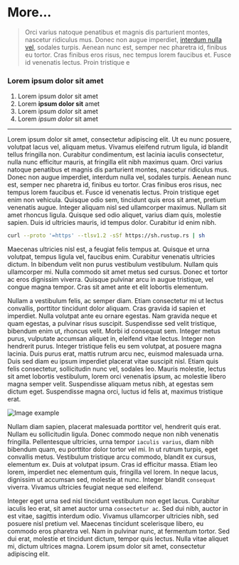 # More...

> Orci varius natoque penatibus et magnis dis parturient montes, nascetur ridiculus mus. Donec non augue imperdiet, [interdum nulla vel](https://github.com), sodales turpis. Aenean nunc est, semper nec pharetra id, finibus eu tortor. Cras finibus eros risus, nec tempus lorem faucibus et. Fusce id venenatis lectus. Proin tristique e

### Lorem ipsum dolor sit amet

1. Lorem ipsum dolor sit amet
1. Lorem **ipsum dolor sit** amet
1. Lorem ipsum dolor sit amet
1. Lorem _ipsum dolor_ sit amet

---

Lorem ipsum dolor sit amet, consectetur adipiscing elit. Ut eu nunc posuere, volutpat lacus vel, aliquam metus. Vivamus eleifend rutrum ligula, id blandit tellus fringilla non. Curabitur condimentum, est lacinia iaculis consectetur, nulla nunc efficitur mauris, at fringilla elit nibh maximus quam. Orci varius natoque penatibus et magnis dis parturient montes, nascetur ridiculus mus. Donec non augue imperdiet, interdum nulla vel, sodales turpis. Aenean nunc est, semper nec pharetra id, finibus eu tortor. Cras finibus eros risus, nec tempus lorem faucibus et. Fusce id venenatis lectus. Proin tristique eget enim non vehicula. Quisque odio sem, tincidunt quis eros sit amet, pretium venenatis augue. Integer aliquam nisl sed ullamcorper maximus. Nullam sit amet rhoncus ligula. Quisque sed odio aliquet, varius diam quis, molestie sapien. Duis id ultricies mauris, id tempus dolor. Curabitur id enim nibh.

```sh
curl --proto '=https' --tlsv1.2 -sSf https://sh.rustup.rs | sh
```

Maecenas ultricies nisl est, a feugiat felis tempus at. Quisque et urna volutpat, tempus ligula vel, faucibus enim. Curabitur venenatis ultricies dictum. In bibendum velit non purus vestibulum vestibulum. Nullam quis ullamcorper mi. Nulla commodo sit amet metus sed cursus. Donec et tortor ac eros dignissim viverra. Quisque pulvinar arcu in augue tristique, vel congue magna tempor. Cras sit amet ante et elit lobortis elementum.

Nullam a vestibulum felis, ac semper diam. Etiam consectetur mi ut lectus convallis, porttitor tincidunt dolor aliquam. Cras gravida id sapien et imperdiet. Nulla volutpat ante eu ornare egestas. Nam gravida neque et quam egestas, a pulvinar risus suscipit. Suspendisse sed velit tristique, bibendum enim ut, rhoncus velit. Morbi id consequat sem. Integer metus purus, vulputate accumsan aliquet in, eleifend vitae lectus. Integer non hendrerit purus. Integer tristique felis eu sem volutpat, at posuere magna lacinia. Duis purus erat, mattis rutrum arcu nec, euismod malesuada urna. Duis sed diam eu ipsum imperdiet placerat vitae suscipit nisl. Etiam quis felis consectetur, sollicitudin nunc vel, sodales leo. Mauris molestie, lectus sit amet lobortis vestibulum, lorem orci venenatis ipsum, ac molestie libero magna semper velit. Suspendisse aliquam metus nibh, at egestas sem dictum eget. Suspendisse magna orci, luctus id felis at, maximus tristique erat.

![Image example](@assets_path/images/image.png)

Nullam diam sapien, placerat malesuada porttitor vel, hendrerit quis erat. Nullam eu sollicitudin ligula. Donec commodo neque non nibh venenatis fringilla. Pellentesque ultricies, urna tempor `iaculis varius`, diam nibh bibendum quam, eu porttitor dolor tortor vel mi. In ut rutrum turpis, eget convallis metus. Vestibulum tristique arcu commodo, blandit ex cursus, elementum ex. Duis at volutpat ipsum. Cras id efficitur massa. Etiam leo lorem, imperdiet nec elementum quis, fringilla vel lorem. In neque lacus, dignissim ut accumsan sed, molestie at nunc. Integer blandit `consequat` viverra. Vivamus ultricies feugiat neque sed eleifend.

Integer eget urna sed nisl tincidunt vestibulum non eget lacus. Curabitur iaculis leo erat, sit amet auctor urna `consectetur ac`. Sed dui nibh, auctor in est vitae, sagittis interdum odio. Vivamus ullamcorper ultricies nibh, sed posuere nisl pretium vel. Maecenas tincidunt scelerisque libero, eu commodo eros pharetra vel. Nam in pulvinar nunc, at fermentum tortor. Sed dui erat, molestie et tincidunt dictum, tempor quis lectus. Nulla vitae aliquet mi, dictum ultrices magna. Lorem ipsum dolor sit amet, consectetur adipiscing elit.
